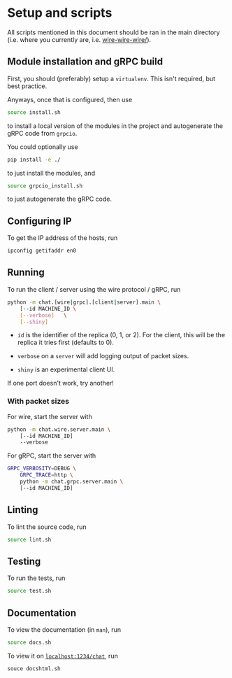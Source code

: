 # Setup and scripts

All scripts mentioned in this document should be ran in the main directory
(i.e. where you currently are, i.e. [wire-wire-wire/](./)).

## Module installation and gRPC build

First, you should (preferably) setup a `virtualenv`. This isn't required,
but best practice.

Anyways, once that is configured, then use

```bash
source install.sh
```

to install a local version of the modules in the project and autogenerate
the gRPC code from `grpcio`.

You could optionally use

```bash
pip install -e ./
```

to just install the modules, and

```bash
source grpcio_install.sh
```

to just autogenerate the gRPC code.

## Configuring IP

To get the IP address of the hosts, run

```bash
ipconfig getifaddr en0
```

## Running

To run the client / server using the wire protocol / gRPC, run

```bash
python -m chat.[wire|grpc].[client|server].main \
    [--id MACHINE_ID \
    [--verbose]   \
    [--shiny]
```

- `id` is the identifier of the replica (0, 1, or 2). For the client, this
will be the replica it tries first (defaults to 0).

- `verbose` on a `server` will add logging output of packet sizes.

- `shiny` is an experimental client UI.

If one port doesn't work, try another!

### With packet sizes

For wire, start the server with

```bash
python -m chat.wire.server.main \
    [--id MACHINE_ID]
    --verbose
```


For gRPC, start the server with

```bash
GRPC_VERBOSITY=DEBUG \
    GRPC_TRACE=http \
    python -m chat.grpc.server.main \
    [--id MACHINE_ID]
```

## Linting

To lint the source code, run

```bash
source lint.sh
```

## Testing

To run the tests, run

```bash
source test.sh
```

## Documentation

To view the documentation (in `man`), run

```bash
source docs.sh
```

To view it on [`localhost:1234/chat`](http://localhost:1234/chat), run

```bash
souce docshtml.sh
```
